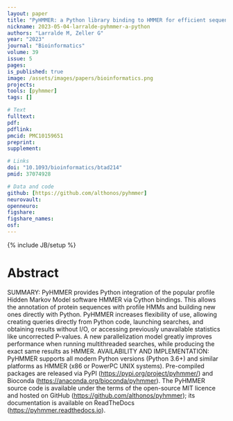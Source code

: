 ```yaml
---
layout: paper
title: "PyHMMER: a Python library binding to HMMER for efficient sequence analysis"
nickname: 2023-05-04-larralde-pyhmmer-a-python
authors: "Larralde M, Zeller G"
year: "2023"
journal: "Bioinformatics"
volume: 39
issue: 5
pages: 
is_published: true
image: /assets/images/papers/bioinformatics.png
projects:
tools: [pyhmmer]
tags: []

# Text
fulltext:
pdf:
pdflink:
pmcid: PMC10159651
preprint:
supplement:

# Links
doi: "10.1093/bioinformatics/btad214"
pmid: 37074928

# Data and code
github: [https://github.com/althonos/pyhmmer]
neurovault:
openneuro:
figshare:
figshare_names:
osf:
---
```

{% include JB/setup %}

# Abstract

SUMMARY: PyHMMER provides Python integration of the popular profile Hidden Markov Model software HMMER via Cython bindings. This allows the annotation of protein sequences with profile HMMs and building new ones directly with Python. PyHMMER increases flexibility of use, allowing creating queries directly from Python code, launching searches, and obtaining results without I/O, or accessing previously unavailable statistics like uncorrected P-values. A new parallelization model greatly improves performance when running multithreaded searches, while producing the exact same results as HMMER. AVAILABILITY AND IMPLEMENTATION: PyHMMER supports all modern Python versions (Python 3.6+) and similar platforms as HMMER (x86 or PowerPC UNIX systems). Pre-compiled packages are released via PyPI (https://pypi.org/project/pyhmmer/) and Bioconda (https://anaconda.org/bioconda/pyhmmer). The PyHMMER source code is available under the terms of the open-source MIT licence and hosted on GitHub (https://github.com/althonos/pyhmmer); its documentation is available on ReadTheDocs (https://pyhmmer.readthedocs.io).
